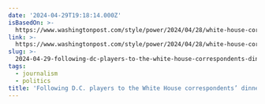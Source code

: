 ```yaml
---
date: '2024-04-29T19:18:14.000Z'
isBasedOn: >-
  https://www.washingtonpost.com/style/power/2024/04/28/white-house-correspondents-dinner-parties-2024/
link: >-
  https://www.washingtonpost.com/style/power/2024/04/28/white-house-correspondents-dinner-parties-2024/
slug: >-
  2024-04-29-following-dc-players-to-the-white-house-correspondents-dinner-parties
tags:
  - journalism
  - politics
title: 'Following D.C. players to the White House correspondents’ dinner parties - '
---
```


